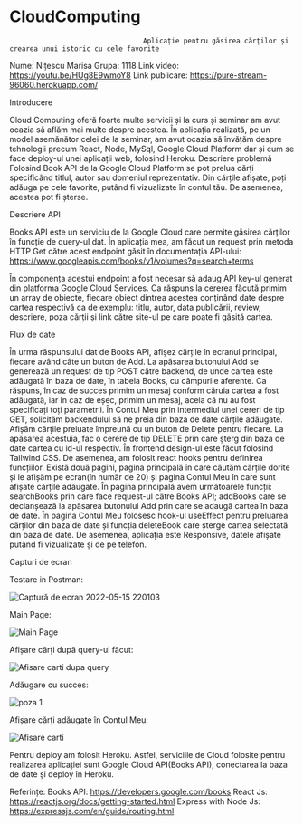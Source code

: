 # CloudComputing

                                     Aplicație pentru găsirea cărților și crearea unui istoric cu cele favorite

Nume: Nițescu Marisa
Grupa: 1118
Link video: https://youtu.be/HUg8E9wmoY8
Link publicare: https://pure-stream-96060.herokuapp.com/

Introducere

Cloud Computing oferă foarte multe servicii și la curs și seminar am avut ocazia să aflăm mai multe despre acestea. În aplicația realizată, pe un model asemănător celei de la seminar, am avut ocazia să învățăm despre tehnologii precum React, Node, MySql, Google Cloud Platform dar și cum se face deploy-ul unei aplicații web, folosind Heroku. 
Descriere problemă
Folosind Book API de la Google Cloud Platform se pot prelua cărți specificând titlul, autor sau domeniul reprezentativ. Din cărțile afișate, poți adăuga pe cele favorite, putând fi vizualizate în contul tău. De asemenea, acestea pot fi șterse.  

Descriere API

Books API este un serviciu de la Google Cloud care permite găsirea cărților în funcție de query-ul dat.
În aplicația mea, am făcut un request prin metoda HTTP Get către acest endpoint găsit în documentația API-ului:
https://www.googleapis.com/books/v1/volumes?q=search+terms

În componența acestui endpoint a fost necesar să adaug API key-ul generat din platforma Google Cloud Services. Ca răspuns la cererea făcută primim un array de obiecte, fiecare obiect dintrea acestea conținând date despre cartea respectivă ca de exemplu: titlu, autor, data publicării, review, descriere, poza cărții și link către site-ul pe care poate fi găsită cartea. 
  
Flux de date

În urma răspunsului dat de Books API, afișez cărțile în ecranul principal, fiecare având câte un buton de Add. La apăsarea butonului Add se generează un request de tip POST către backend, de unde cartea este adăugată în baza de date, în tabela Books, cu câmpurile aferente. 
Ca răspuns, în caz de succes primim un mesaj conform căruia cartea a fost adăugată, iar în caz de eșec, primim un mesaj, acela că nu au fost specificați toți parametrii. 
În Contul Meu prin intermediul unei cereri de tip GET, solicităm backendului să ne preia din baza de date cărțile adăugate. Afișăm cărțile preluate împreună cu un buton de Delete pentru fiecare. La apăsarea acestuia, fac o cerere de tip DELETE prin care șterg din baza de date cartea cu id-ul respectiv. 
În frontend design-ul este făcut folosind Tailwind CSS. De asemenea, am folosit react hooks pentru definirea funcțiilor. Există două pagini, pagina principală în care căutăm cărțile dorite și le afișăm pe ecran(în număr de 20) și pagina Contul Meu în care sunt afișate cărțile adăugate. 
În pagina principală avem următoarele funcții: searchBooks prin care face request-ul către Books API; addBooks care se declanșează la apăsarea butonului Add prin care se adaugă cartea în baza de date. 
În pagina Contul Meu folosesc hook-ul useEffect pentru preluarea cărților din baza de date și funcția deleteBook care șterge cartea selectată din baza de date. 
De asemenea, aplicația este Responsive, datele afișate putând fi vizualizate și de pe telefon.

Capturi de ecran

Testare in Postman:

![Captură de ecran 2022-05-15 220103](https://user-images.githubusercontent.com/104865221/168489559-de21cf77-0d30-428f-bcbf-d2a130b3952c.png)





Main Page:


![Main Page](https://user-images.githubusercontent.com/104865221/168485523-f0b9ef42-0f8e-4f89-8ec8-dc16f6c79ee6.png)









Afișare cărți după query-ul făcut:


![Afisare carti dupa query](https://user-images.githubusercontent.com/104865221/168485796-5a82aa42-a56b-413c-a711-153629ed7f86.png)




Adăugare cu succes:

![poza 1](https://user-images.githubusercontent.com/104865221/168485750-52634b58-5eab-41b4-88ab-c1dd7f944ae4.png)




Afișare cărți adăugate în Contul Meu:


![Afisare carti](https://user-images.githubusercontent.com/104865221/168485839-0bdb8fe4-0256-48b1-96be-f1b6d0fbf5a0.png)






Pentru deploy am folosit Heroku. 
Astfel, serviciile de Cloud folosite pentru realizarea aplicației sunt Google Cloud API(Books API), conectarea la baza de date și deploy în Heroku. 

Referințe:
Books API: https://developers.google.com/books
React Js: https://reactjs.org/docs/getting-started.html
Express with Node Js: https://expressjs.com/en/guide/routing.html





